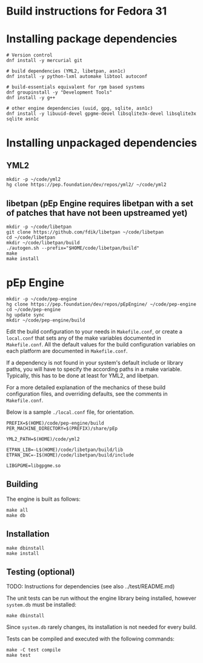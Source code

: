 <!-- Copyright 2015-2020, pEp foundation, Switzerland
This file is part of the pEp Engine
This file may be used under the terms of the Creative Commons Attribution-ShareAlike 3.0 Unported (CC BY-SA 3.0) License
See CC_BY-SA.txt -->

# Build instructions for Fedora 31

# Installing package dependencies

~~~
# Version control
dnf install -y mercurial git

# build dependencies (YML2, libetpan, asn1c)
dnf install -y python-lxml automake libtool autoconf

# build-essentials equivalent for rpm based systems
dnf groupinstall -y "Development Tools"
dnf install -y g++

# other engine dependencies (uuid, gpg, sqlite, asn1c)
dnf install -y libuuid-devel gpgme-devel libsqlite3x-devel libsqlite3x sqlite asn1c
~~~

# Installing unpackaged dependencies
## YML2

~~~
mkdir -p ~/code/yml2
hg clone https://pep.foundation/dev/repos/yml2/ ~/code/yml2
~~~

## libetpan (pEp Engine requires libetpan with a set of patches that have not been upstreamed yet)

~~~
mkdir -p ~/code/libetpan
git clone https://github.com/fdik/libetpan ~/code/libetpan
cd ~/code/libetpan
mkdir ~/code/libetpan/build
./autogen.sh --prefix="$HOME/code/libetpan/build"
make
make install
~~~

# pEp Engine

~~~
mkdir -p ~/code/pep-engine
hg clone https://pep.foundation/dev/repos/pEpEngine/ ~/code/pep-engine
cd ~/code/pep-engine
hg update sync
mkdir ~/code/pep-engine/build
~~~

Edit the build configuration to your needs in `Makefile.conf`, or create a `local.conf` that sets any of the make variables documented in `Makefile.conf`. All the default values for the build configuration variables on each platform are documented in `Makefile.conf`.

If a dependency is not found in your system's default include or library paths, you will have to specify the according paths in a make variable. Typically, this has to be done at least for YML2, and libetpan.

For a more detailed explanation of the mechanics of these build configuration files, and overriding defaults, see the comments in `Makefile.conf`.

Below is a sample `./local.conf` file, for orientation.

~~~
PREFIX=$(HOME)/code/pep-engine/build
PER_MACHINE_DIRECTORY=$(PREFIX)/share/pEp

YML2_PATH=$(HOME)/code/yml2

ETPAN_LIB=-L$(HOME)/code/libetpan/build/lib
ETPAN_INC=-I$(HOME)/code/libetpan/build/include

LIBGPGME=libgpgme.so
~~~

## Building
The engine is built as follows:

~~~
make all
make db
~~~

## Installation

~~~
make dbinstall
make install
~~~

## Testing (optional)

TODO: Instructions for dependencies (see also ../test/README.md)

The unit tests can be run without the engine library being installed, however `system.db` must be installed:

~~~
make dbinstall
~~~

Since `system.db` rarely changes, its installation is not needed for every build.

Tests can be compiled and executed with the following commands:

~~~
make -C test compile
make test
~~~
